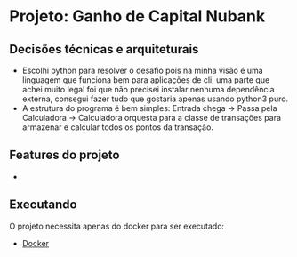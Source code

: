 # Projeto: Ganho de Capital Nubank

## Decisões técnicas e arquiteturais
* Escolhi python para resolver o desafio pois na minha visão é uma linguagem que 
funciona bem para aplicações de cli, uma parte que achei muito legal foi que não
precisei instalar nenhuma dependência externa, consegui fazer tudo que gostaria apenas
usando python3 puro.
* A estrutura do programa é bem simples: Entrada chega -> Passa pela Calculadora -> Calculadora orquesta para a classe de transações para armazenar e calcular todos os pontos da transação.

## Features do projeto
* 

## Executando

O projeto necessita apenas do docker para ser executado:

- [Docker](https://www.docker.com/get-started)


